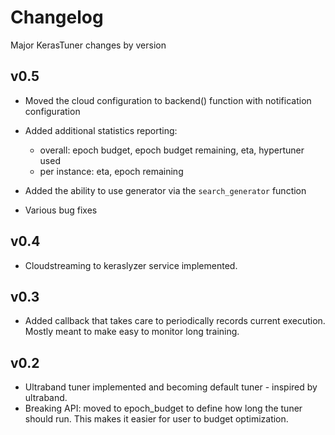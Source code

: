 # Changelog

Major KerasTuner changes by version


## v0.5

- Moved the cloud configuration to backend() function with notification configuration
- Added additional statistics reporting: 
   - overall: epoch budget, epoch budget remaining, eta, hypertuner used
   - per instance: eta, epoch remaining 


- Added the ability to use generator via the `search_generator` function
- Various bug fixes

## v0.4

- Cloudstreaming to keraslyzer service implemented.

## v0.3

- Added callback that takes care to periodically records current execution. Mostly meant to make easy to monitor long training.

## v0.2

- Ultraband tuner implemented and becoming default tuner - inspired by ultraband.
- Breaking API: moved to epoch_budget to define how long the tuner should run. This makes it easier for user to budget optimization.
